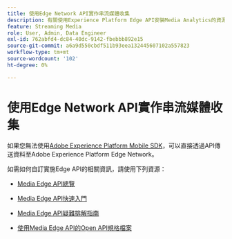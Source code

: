 ```yaml
---
title: 使用Edge Network API實作串流媒體收集
description: 有關使用Experience Platform Edge API安裝Media Analytics的資源。
feature: Streaming Media
role: User, Admin, Data Engineer
exl-id: 762abfd4-dc84-40dc-9142-fbebbb892e15
source-git-commit: a6a9d550cbdf511b93eea132445607102a557823
workflow-type: tm+mt
source-wordcount: '102'
ht-degree: 0%

---
```


# 使用Edge Network API實作串流媒體收集

如果您無法使用[Adobe Experience Platform Mobile SDK](/help/implementation/edge/implementation-edge.md)，可以直接透過API傳送資料至Adobe Experience Platform Edge Network。

如需如何自訂實施Edge API的相關資訊，請使用下列資源：

* [Media Edge API總覽](https://developer.adobe.com/cja-apis/docs/endpoints/media-edge/)

* [Media Edge API快速入門](https://developer.adobe.com/cja-apis/docs/endpoints/media-edge/getting-started/)

* [Media Edge API疑難排解指南](https://developer.adobe.com/cja-apis/docs/endpoints/media-edge/troubleshooting/)

* [使用Media Edge API的Open API規格檔案](https://developer.adobe.com/data-collection-apis/docs/api/media-edge/)
